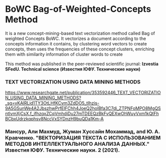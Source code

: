 # BoWC Bag-of-Weighted-Concepts Method
It is a new concept-mining-based text vectorization method called Bag of weighted Concepts BoWC. It vectorizes a document according to the concepts information it contains, by clustering word vectors to create concepts, then uses the frequencies of these concept clusters, enriching them with similarity information of cluster words to create

This method was published in the peer-reviewed scientific journal: **Izvestia SFedU. Technical science (Известия ЮФУ. Технические науки)**
### TEXT VECTORIZATION USING DATA MINING METHODS
https://www.researchgate.net/publication/353592446_TEXT_VECTORIZATION_USING_DATA_MINING_METHODS?_sg=vKAlRLid1TY3OtLHfKCvm3ZdDO5_tIhzis-9A5GSunWe4A2JbszhwPrfEIFChh4JoeQ2hoIBfa3C7di_ZTPNFoMPO8MgQSntlvmXjCsX.f_ifhzqxZCqVmhdiDu27mTDEEQzBkFvQEXwOhWuyVxm1kQtFhBCbxUdrzkqphsv8NccVxSYDnzH9buQDa1Km-A

### Мансур, Али Махмуд, Жуман Хуссайн Мохаммад, and Ю. А. Кравченко. "ВЕКТОРИЗАЦИЯ ТЕКСТА С ИСПОЛЬЗОВАНИЕМ МЕТОДОВ ИНТЕЛЛЕКТУАЛЬНОГО АНАЛИЗА ДАННЫХ." Известия ЮФУ. Технические науки. 2 (2021).
